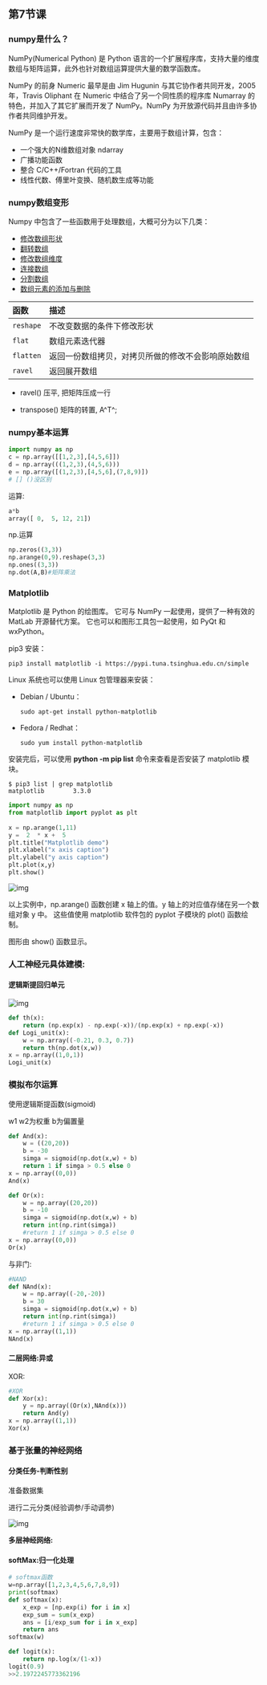 

## 第7节课

### numpy是什么？

NumPy(Numerical Python) 是 Python 语言的一个扩展程序库，支持大量的维度数组与矩阵运算，此外也针对数组运算提供大量的数学函数库。

NumPy 的前身 Numeric 最早是由 Jim Hugunin 与其它协作者共同开发，2005 年，Travis Oliphant 在 Numeric 中结合了另一个同性质的程序库 Numarray 的特色，并加入了其它扩展而开发了 NumPy。NumPy 为开放源代码并且由许多协作者共同维护开发。

NumPy 是一个运行速度非常快的数学库，主要用于数组计算，包含：

- 一个强大的N维数组对象 ndarray
- 广播功能函数
- 整合 C/C++/Fortran 代码的工具
- 线性代数、傅里叶变换、随机数生成等功能

### numpy数组变形

Numpy 中包含了一些函数用于处理数组，大概可分为以下几类：

- [修改数组形状](https://www.runoob.com/numpy/numpy-array-manipulation.html#numpy_oparr1)
- [翻转数组](https://www.runoob.com/numpy/numpy-array-manipulation.html#numpy_oparr2)
- [修改数组维度](https://www.runoob.com/numpy/numpy-array-manipulation.html#numpy_oparr3)
- [连接数组](https://www.runoob.com/numpy/numpy-array-manipulation.html#numpy_oparr4)
- [分割数组](https://www.runoob.com/numpy/numpy-array-manipulation.html#numpy_oparr5)
- [数组元素的添加与删除](https://www.runoob.com/numpy/numpy-array-manipulation.html#numpy_oparr6)

| 函数      | 描述                                               |
| :-------- | :------------------------------------------------- |
| `reshape` | 不改变数据的条件下修改形状                         |
| `flat`    | 数组元素迭代器                                     |
| `flatten` | 返回一份数组拷贝，对拷贝所做的修改不会影响原始数组 |
| `ravel`   | 返回展开数组                                       |

+ ravel() 压平, 把矩阵压成一行 

+ transpose() 矩阵的转置, A^T^;

### numpy基本运算

```python
import numpy as np
c = np.array([[1,2,3],[4,5,6]])
d = np.array(((1,2,3),(4,5,6)))
e = np.array([(1,2,3),[4,5,6],(7,8,9)])
# [] ()没区别
```

运算:

```python
a*b
array([ 0,  5, 12, 21])
```

np.运算

```python
np.zeros((3,3))
np.arange(0,9).reshape(3,3)
np.ones((3,3))
np.dot(A,B)#矩阵乘法
```

### Matplotlib

Matplotlib 是 Python 的绘图库。 它可与 NumPy 一起使用，提供了一种有效的 MatLab 开源替代方案。 它也可以和图形工具包一起使用，如 PyQt 和 wxPython。

pip3 安装：

```
pip3 install matplotlib -i https://pypi.tuna.tsinghua.edu.cn/simple
```

Linux 系统也可以使用 Linux 包管理器来安装：

- Debian / Ubuntu：

  ```
  sudo apt-get install python-matplotlib
  ```

- Fedora / Redhat：

  ```
  sudo yum install python-matplotlib
  ```

安装完后，可以使用 **python -m pip list** 命令来查看是否安装了 matplotlib 模块。

```
$ pip3 list | grep matplotlib
matplotlib        3.3.0  

```

``` python
import numpy as np 
from matplotlib import pyplot as plt 
 
x = np.arange(1,11) 
y =  2  * x +  5 
plt.title("Matplotlib demo") 
plt.xlabel("x axis caption") 
plt.ylabel("y axis caption") 
plt.plot(x,y) 
plt.show()
```

![img](https://www.runoob.com/wp-content/uploads/2018/10/matplotlib_demo.jpg)

以上实例中，np.arange() 函数创建 x 轴上的值。y 轴上的对应值存储在另一个数组对象 y 中。 这些值使用 matplotlib 软件包的 pyplot 子模块的 plot() 函数绘制。

图形由 show() 函数显示。

### 人工神经元具体建模:

#### 逻辑斯提回归单元

![img](https://qn-st0.yuketang.cn/Fgq5_GTURYNeKv1FapsQV9DzSBzT)

```python
def th(x):
    return (np.exp(x) - np.exp(-x))/(np.exp(x) + np.exp(-x))
def Logi_unit(x):
    w = np.array((-0.21, 0.3, 0.7))
    return th(np.dot(x,w))
x = np.array((1,0,1))
Logi_unit(x)
```

### 模拟布尔运算

使用逻辑斯提函数(sigmoid)

w1 w2为权重 b为偏置量

```python
def And(x):
    w = ((20,20))
    b = -30
    simga = sigmoid(np.dot(x,w) + b)
    return 1 if simga > 0.5 else 0
x = np.array((0,0))
And(x)
```

```python
def Or(x):
    w = np.array((20,20))
    b = -10
    simga = sigmoid(np.dot(x,w) + b)
    return int(np.rint(simga))
    #return 1 if simga > 0.5 else 0
x = np.array((0,0))
Or(x)
```

与非门:

```python
#NAND
def NAnd(x):
    w = np.array((-20,-20))
    b = 30
    simga = sigmoid(np.dot(x,w) + b)
    return int(np.rint(simga))
    #return 1 if simga > 0.5 else 0
x = np.array((1,1))
NAnd(x)
```

#### 二层网络:异或

XOR:

```python
#XOR
def Xor(x):
    y = np.array((Or(x),NAnd(x)))
    return And(y)
x = np.array((1,1))
Xor(x)
```



### 基于张量的神经网络

#### 分类任务-判断性别

准备数据集

进行二元分类(经验调参/手动调参)

![img](https://qn-st0.yuketang.cn/FnAjdApO-KQ7NTm7f1DuOL2zedb7)



**多层神经网络:**

#### softMax:归一化处理

```python
# softmax函数
w=np.array([1,2,3,4,5,6,7,8,9])
print(softmax)
def softmax(x):
    x_exp = [np.exp(i) for i in x]
    exp_sum = sum(x_exp)
    ans = [i/exp_sum for i in x_exp]
    return ans
softmax(w)
```

```python
def logit(x):
    return np.log(x/(1-x))
logit(0.9)
>>2.1972245773362196
```

